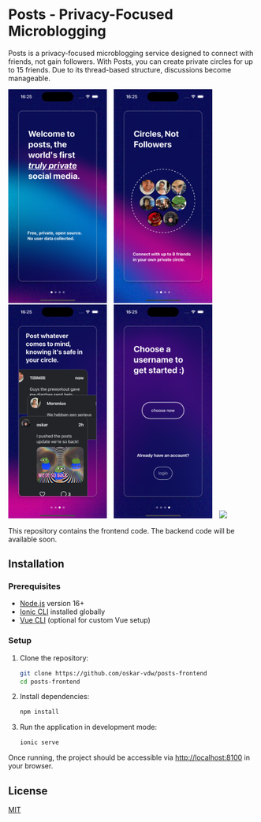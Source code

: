 # Posts - Privacy-Focused Microblogging

Posts is a privacy-focused microblogging service designed to connect with friends, not gain followers. With Posts, you can create private circles for up to 15 friends. Due to its thread-based structure, discussions become manageable.



<div style="display: inline-block; margin-right: 10px;">
<img src="posts_app_store_1.png" width="200" />
</div>
<div style="display: inline-block; margin-right: 10px;">
<img src="posts_app_store_2.png" width="200" />
</div>
<div style="display: inline-block; margin-right: 10px;">
<img src="posts_app_store_3.png" width="200" />
</div>
<div style="display: inline-block; margin-right: 10px;">
<img src="posts_app_store_4.png" width="200" />
</div>
<div style="display: inline-block; margin-right: 10px;">
<img src="posts_app_store_5.jpg" width="200" />
</div>




This repository contains the frontend code. The backend code will be available soon.

## Installation

### Prerequisites

- [Node.js](https://nodejs.org) version 16+
- [Ionic CLI](https://ionicframework.com/docs/cli) installed globally
- [Vue CLI](https://cli.vuejs.org/) (optional for custom Vue setup)

### Setup

1. Clone the repository:

   ```bash
   git clone https://github.com/oskar-vdw/posts-frontend
   cd posts-frontend
   ```

2. Install dependencies:

   ```bash
   npm install
   ```

3. Run the application in development mode:

   ```bash
   ionic serve
   ```

Once running, the project should be accessible via [http://localhost:8100](http://localhost:8100) in your browser.

## License

[MIT](https://choosealicense.com/licenses/mit/)

